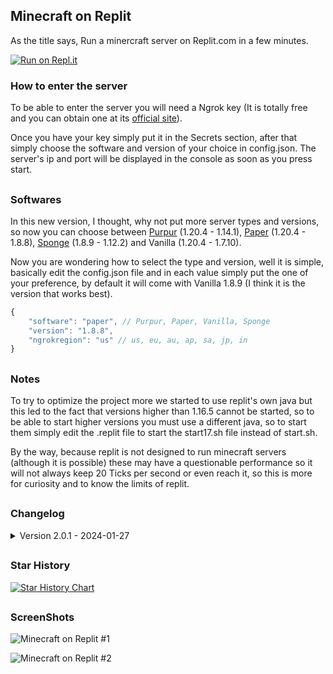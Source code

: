 ## Minecraft on Replit

As the title says, Run a minercraft server on Replit.com in a few minutes.

[![Run on Repl.it](https://repl.it/badge/github/SrEvelio/Minecraft-Replit)](https://repl.it/github/SrEvelio/Minecraft-Replit)
### How to enter the server

To be able to enter the server you will need a Ngrok key (It is totally free and you can obtain one at its [official site](https://ngrok.com/)).

Once you have your key simply put it in the Secrets section, after that simply choose the software and version of your choice in config.json. The server's ip and port will be displayed in the console as soon as you press start.

##

### Softwares
In this new version, I thought, why not put more server types and versions, so now you can choose between [Purpur](https://purpurmc.org/) (1.20.4 - 1.14.1), [Paper](https://papermc.io/) (1.20.4 - 1.8.8), [Sponge](https://spongepowered.org/) (1.8.9 - 1.12.2) and Vanilla (1.20.4 - 1.7.10).

Now you are wondering how to select the type and version, well it is simple, basically edit the config.json file and in each value simply put the one of your preference, by default it will come with Vanilla 1.8.9 (I think it is the version that works best).

```js
{
    "software": "paper", // Purpur, Paper, Vanilla, Sponge
    "version": "1.8.8",
    "ngrokregion": "us" // us, eu, au, ap, sa, jp, in
}
```
##

### Notes
To try to optimize the project more we started to use replit's own java but this led to the fact that versions higher than 1.16.5 cannot be started, so to be able to start higher versions you must use a different java, so to start them simply edit the .replit file to start the start17.sh file instead of start.sh.

By the way, because replit is not designed to run minecraft servers (although it is possible) these may have a questionable performance so it will not always keep 20 Ticks per second or even reach it, so this is more for curiosity and to know the limits of replit.

##

### Changelog
<details>
  <summary>Version 2.0.1 - 2024-01-27</summary>

  - Code enhancements and bug fixes
  - EULA is now automatically accepted when installing software
  - Server softwares are now downloaded from their respective APIs
  - Added javaArgs.txt to modify java parameters
  - Now config.json is located inside the "config" folder next to javaArgs.txt

</details>

##

### Star History

<a href="https://star-history.com/#SrEvelio/Minecraft-Replit&Date">
  <picture>
    <source media="(prefers-color-scheme: dark)" srcset="https://api.star-history.com/svg?repos=SrEvelio/Minecraft-Replit&type=Date&theme=dark" />
    <source media="(prefers-color-scheme: light)" srcset="https://api.star-history.com/svg?repos=SrEvelio/Minecraft-Replit&type=Date" />
    <img alt="Star History Chart" src="https://api.star-history.com/svg?repos=SrEvelio/Minecraft-Replit&type=Date" />
  </picture>
</a>


##

### ScreenShots

![Minecraft on Replit #1](screenshots/2023-08-28_16.01.46.png)

![Minecraft on Replit #2](screenshots/2023-08-28_16.11.45.png)
